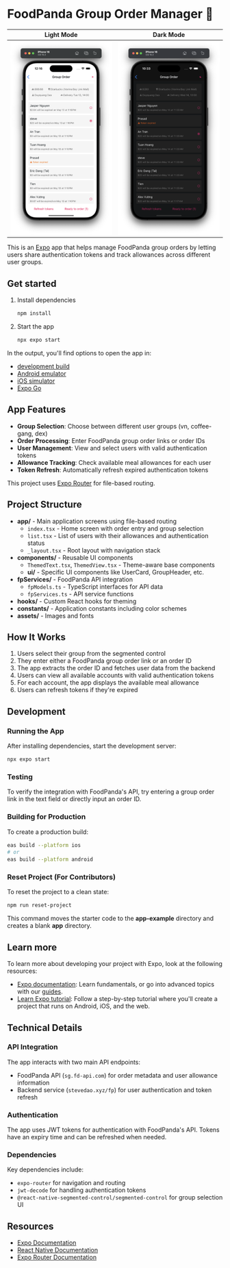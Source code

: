 # FoodPanda Group Order Manager 👋

|Light Mode|Dark Mode|
|---|---|
|![](assets/images/ios_screen_shoot.png)|![](assets/images/ios_dark_screen_shoot.png)|

This is an [Expo](https://expo.dev) app that helps manage FoodPanda group orders by letting users share authentication tokens and track allowances across different user groups.

## Get started

1. Install dependencies

   ```bash
   npm install
   ```

2. Start the app

   ```bash
   npx expo start
   ```

In the output, you'll find options to open the app in:

- [development build](https://docs.expo.dev/develop/development-builds/introduction/)
- [Android emulator](https://docs.expo.dev/workflow/android-studio-emulator/)
- [iOS simulator](https://docs.expo.dev/workflow/ios-simulator/)
- [Expo Go](https://expo.dev/go)

## App Features

- **Group Selection**: Choose between different user groups (vn, coffee-gang, dex)
- **Order Processing**: Enter FoodPanda group order links or order IDs
- **User Management**: View and select users with valid authentication tokens
- **Allowance Tracking**: Check available meal allowances for each user
- **Token Refresh**: Automatically refresh expired authentication tokens

This project uses [Expo Router](https://docs.expo.dev/router/introduction) for file-based routing.

## Project Structure

- **app/** - Main application screens using file-based routing
  - `index.tsx` - Home screen with order entry and group selection
  - `list.tsx` - List of users with their allowances and authentication status
  - `_layout.tsx` - Root layout with navigation stack
- **components/** - Reusable UI components
  - `ThemedText.tsx`, `ThemedView.tsx` - Theme-aware base components
  - **ui/** - Specific UI components like UserCard, GroupHeader, etc.
- **fpServices/** - FoodPanda API integration
  - `fpModels.ts` - TypeScript interfaces for API data
  - `fpServices.ts` - API service functions
- **hooks/** - Custom React hooks for theming
- **constants/** - Application constants including color schemes
- **assets/** - Images and fonts

## How It Works

1. Users select their group from the segmented control
2. They enter either a FoodPanda group order link or an order ID
3. The app extracts the order ID and fetches user data from the backend
4. Users can view all available accounts with valid authentication tokens
5. For each account, the app displays the available meal allowance
6. Users can refresh tokens if they're expired

## Development

### Running the App

After installing dependencies, start the development server:

```bash
npx expo start
```

### Testing

To verify the integration with FoodPanda's API, try entering a group order link in the text field or directly input an order ID.

### Building for Production

To create a production build:

```bash
eas build --platform ios
# or
eas build --platform android
```

### Reset Project (For Contributors)

To reset the project to a clean state:

```bash
npm run reset-project
```

This command moves the starter code to the **app-example** directory and creates a blank **app** directory.

## Learn more

To learn more about developing your project with Expo, look at the following resources:

- [Expo documentation](https://docs.expo.dev/): Learn fundamentals, or go into advanced topics with our [guides](https://docs.expo.dev/guides).
- [Learn Expo tutorial](https://docs.expo.dev/tutorial/introduction/): Follow a step-by-step tutorial where you'll create a project that runs on Android, iOS, and the web.

## Technical Details

### API Integration

The app interacts with two main API endpoints:
- FoodPanda API (`sg.fd-api.com`) for order metadata and user allowance information
- Backend service (`stevedao.xyz/fp`) for user authentication and token refresh

### Authentication

The app uses JWT tokens for authentication with FoodPanda's API. Tokens have an expiry time and can be refreshed when needed.

### Dependencies

Key dependencies include:
- `expo-router` for navigation and routing
- `jwt-decode` for handling authentication tokens
- `@react-native-segmented-control/segmented-control` for group selection UI

## Resources

- [Expo Documentation](https://docs.expo.dev/)
- [React Native Documentation](https://reactnative.dev/)
- [Expo Router Documentation](https://docs.expo.dev/routing/introduction/)
